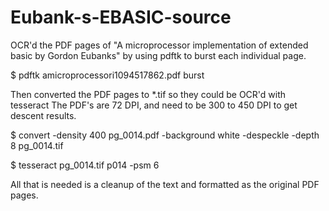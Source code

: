 # Eubank-s-EBASIC-source

OCR'd the PDF pages of "A microprocessor implementation of extended basic by Gordon Eubanks"
by using pdftk to burst each individual page.

$ pdftk amicroprocessori1094517862.pdf burst

Then converted the PDF pages to *.tif so they could be OCR'd with tesseract
The PDF's are 72 DPI, and need to be 300 to 450 DPI to get descent results.

$ convert -density 400 pg_0014.pdf -background white -despeckle -depth 8 pg_0014.tif

$ tesseract pg_0014.tif p014 -psm 6

All that is needed is a cleanup of the text and formatted as the original PDF pages.


